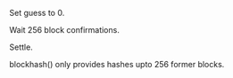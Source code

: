 Set guess to 0.

Wait 256 block confirmations.

Settle.

blockhash() only provides hashes upto 256 former blocks.